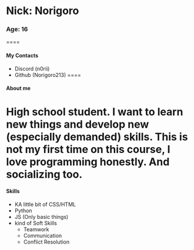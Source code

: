# Nick: Norigoro
### Age: 16
====
#### My Contacts
* Discord (n0rii)
* Github (Norigoro213)
====
#### About me
High school student. I want to learn new things and develop new (especially demanded) skills. This is not my first time on this course, I love programming honestly. And socializing too.
====
#### Skills
* KA little bit of CSS/HTML
* Python
* JS (Only basic things)
* kind of Soft Skills
    * Teamwork
    * Communication
    * Conflict Resolution